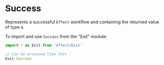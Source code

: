 # Success

Represents a successful `Effect` workflow and containing the returned value
of type `A`.

To import and use `Success` from the "Exit" module:

```ts
import * as Exit from 'effect/Exit'

// Can be accessed like this
Exit.Success
```
